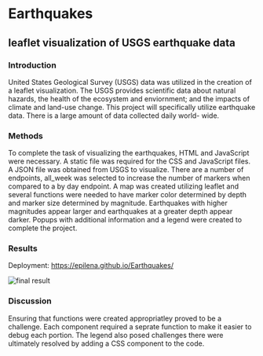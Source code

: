 # Earthquakes
## leaflet visualization of USGS earthquake data

### Introduction
United States Geological Survey (USGS) data was utilized in the creation of a leaflet visualization.  The USGS provides scientific data about natural hazards, the health of the ecosystem and enviornment; and the impacts of climate and land-use change. This project will specifically utilize earthquake data.  There is a large amount of data collected daily world- wide.  

### Methods
To complete the task of visualizing the earthquakes, HTML and JavaScript were necessary.  A static file was required for the CSS and JavaScript files.  A JSON file was obtained from USGS to visualize.  There are a number of endpoints, all_week was selected to increase the number of markers when compared to a by day endpoint.  A map was created utilizing leaflet and several functions were needed to have marker color determined by depth and marker size determined by magnitude.  Earthquakes with higher magnitudes appear larger and earthquakes at a greater depth appear darker. Popups with additional information and a legend were created to complete the project. 

### Results
Deployment: https://epilena.github.io/Earthquakes/


![final result](https://user-images.githubusercontent.com/88807979/153587504-3a4304d3-300b-4d17-942d-a5ad9cc93e3a.png)


### Discussion
Ensuring that functions were created appropriatley proved to be a challenge.  Each component required a seprate function to make it easier to debug each portion.  The legend also posed challenges there were ultimately resolved by adding a CSS component to the code.  
